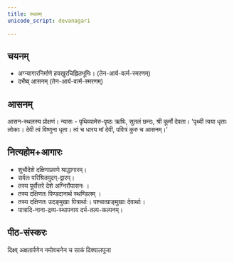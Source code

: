 ```yaml
---  
title: स्थलम्
unicode_script: devanagari  
  
---
```


## चयनम्

- अग्न्यागारनिर्माणे हयखुरचिह्नितभूमिः। (तेन-आर्य-वर्त्म-स्मरणम्)
- दर्भेष्व् आसनम् (तेन-आर्य-वर्त्म-स्मरणम्)

## आसनम्

आसन-स्थलस्य प्रोक्षणं। न्यासः - पृथिव्यामेरु-पृष्ठः ऋषिः, सुतलं छन्दः, श्री कूर्मो देवता। 'पृथ्वी त्वया धृताः लोकाः। देवी त्वं विष्णुना धृता। त्वं च धारय मां देवी, पवित्रं कुरु च आसनम्।'

## नित्यहोम+आगारः

- शुचौदेशे दक्षिणाप्रवणे श्राद्धागारम्।
- सर्वतः परिश्रितमुदग्-द्वारम्।
- तस्य पूर्वोत्तरे देशे अग्निरौपासनः ।
- तस्य दक्षिणतः पिण्डदानार्थ स्थण्डिलम् ।
- तस्य दक्षिणतः उदङ्मुखाः पित्रार्थाः। पश्चात्प्राङ्मुखाः देवार्थाः।
- पात्रादि-नाना-द्रव्य-स्थापनाय दर्भ-तल्प-कल्पनम्।

## पीठ-संस्करः

दिक्ष्व् अक्षतार्पणेन नमोवचनेन च साकं दिक्पालपूजा
